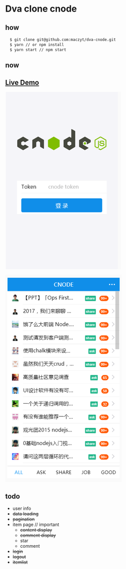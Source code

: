 # Dva clone cnode

## how

``` shell
  $ git clone git@github.com:maczyt/dva-cnode.git
  $ yarn // or npm install
  $ yarn start // npm start
```

## now

[Live Demo](http://js-ninja.cn/dva-cnode)
----

![login](./login.png)

![main](./main.png)

## todo

- user info
- ~~data loading~~
- ~~pagination~~
- item page // important
  - ~~content display~~
  - ~~comment display~~
  - star
  - comment
- ~~login~~
- ~~logout~~
- ~~itemlist~~